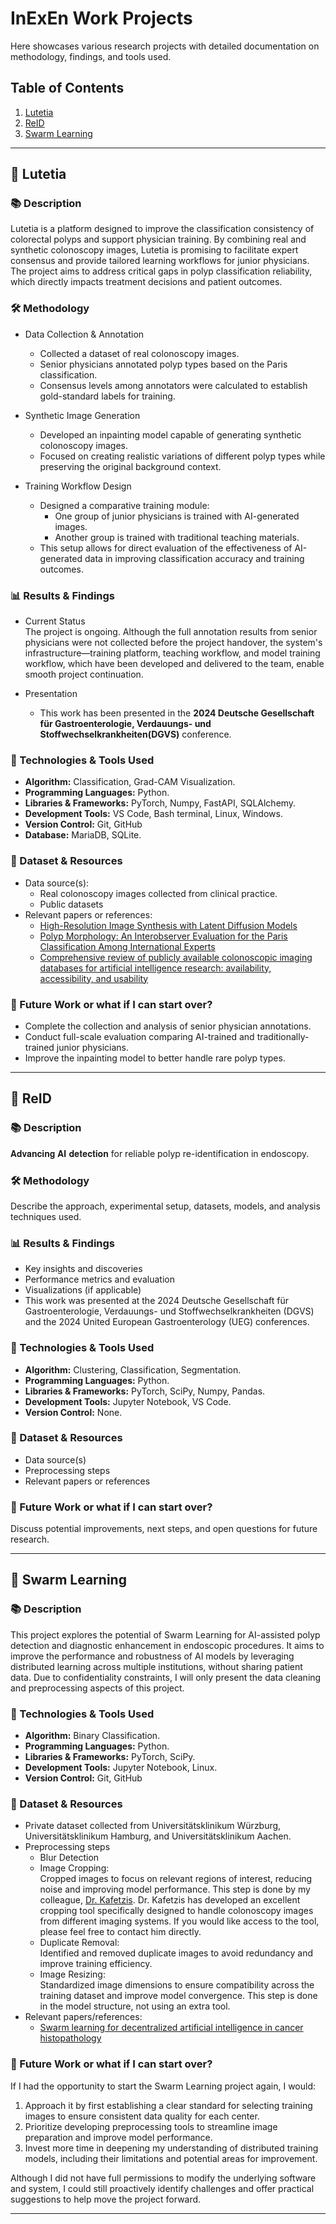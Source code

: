 # InExEn Work Projects
Here showcases various research projects with detailed documentation on methodology, findings, and tools used.

## Table of Contents

1. [Lutetia](https://github.com/BelleJohn/Work-Experience-Demos/edit/main/InExEn_work_Projects/README.md#lutetia)
2. [ReID](https://github.com/BelleJohn/Work-Experience-Demos/edit/main/InExEn_work_Projects/README.md#-reid)
3. [Swarm Learning](https://github.com/BelleJohn/Work-Experience-Demos/edit/main/InExEn_work_Projects/README.md#-reid)

---

## 📌  Lutetia

### 📚 Description
Lutetia is a platform designed to improve the classification consistency of colorectal polyps and support physician training. By combining real and synthetic colonoscopy images, Lutetia is promising to facilitate expert consensus and provide tailored learning workflows for junior physicians. The project aims to address critical gaps in polyp classification reliability, which directly impacts treatment decisions and patient outcomes.

### 🛠 Methodology

- Data Collection & Annotation
  - Collected a dataset of real colonoscopy images.
  - Senior physicians annotated polyp types based on the Paris classification.
  - Consensus levels among annotators were calculated to establish gold-standard labels for training.

- Synthetic Image Generation
  - Developed an inpainting model capable of generating synthetic colonoscopy images.
  - Focused on creating realistic variations of different polyp types while preserving the original background context.

- Training Workflow Design
  - Designed a comparative training module:
    - One group of junior physicians is trained with AI-generated images.
    - Another group is trained with traditional teaching materials.
  - This setup allows for direct evaluation of the effectiveness of AI-generated data in improving classification accuracy and training outcomes.

### 📊 Results & Findings

- Current Status <br/>
The project is ongoing. Although the full annotation results from senior physicians were not collected before the project handover, the system's infrastructure—training platform, teaching workflow, and model training workflow, which have been developed and delivered to the team, enable smooth project continuation.

- Presentation
  - This work has been presented in the **2024 Deutsche Gesellschaft für Gastroenterologie, Verdauungs- und Stoffwechselkrankheiten(DGVS)** conference.

### 🔧 Technologies & Tools Used
- **Algorithm:** Classification, Grad-CAM Visualization.
- **Programming Languages:** Python.
- **Libraries & Frameworks:** PyTorch, Numpy, FastAPI, SQLAlchemy.
- **Development Tools:** VS Code, Bash terminal, Linux, Windows.
- **Version Control:** Git, GitHub
- **Database:** MariaDB, SQLite.

### 📂 Dataset & Resources

- Data source(s):
  - Real colonoscopy images collected from clinical practice.
  - Public datasets
- Relevant papers or references:
  - [High-Resolution Image Synthesis with Latent Diffusion Models](https://arxiv.org/abs/2112.10752)
  - [Polyp Morphology: An Interobserver Evaluation for the Paris Classification Among International Experts](https://journals.lww.com/ajg/abstract/2015/01000/polyp_morphology__an_interobserver_evaluation_for.24.aspx)
  - [Comprehensive review of publicly available colonoscopic imaging databases for artificial intelligence research: availability, accessibility, and usability](https://www.sciencedirect.com/science/article/pii/S0016510722019526)

### 🚀 Future Work or what if I can start over?

- Complete the collection and analysis of senior physician annotations.
- Conduct full-scale evaluation comparing AI-trained and traditionally-trained junior physicians.
- Improve the inpainting model to better handle rare polyp types.

---

## 📌 ReID

### 📚 Description
𝐀𝐝𝐯𝐚𝐧𝐜𝐢𝐧𝐠 𝐀𝐈 𝐝𝐞𝐭𝐞𝐜𝐭𝐢𝐨𝐧 for reliable polyp re-identification in endoscopy. 

### 🛠 Methodology

Describe the approach, experimental setup, datasets, models, and analysis techniques used.

### 📊 Results & Findings

- Key insights and discoveries
- Performance metrics and evaluation
- Visualizations (if applicable)
- This work was presented at the 2024 Deutsche Gesellschaft für Gastroenterologie, Verdauungs- und Stoffwechselkrankheiten (DGVS) and the 2024 United European Gastroenterology (UEG) conferences.

### 🔧 Technologies & Tools Used
- **Algorithm:** Clustering, Classification, Segmentation.
- **Programming Languages:** Python.
- **Libraries & Frameworks:** PyTorch, SciPy, Numpy, Pandas.
- **Development Tools:** Jupyter Notebook, VS Code.
- **Version Control:** None.

### 📂 Dataset & Resources

- Data source(s)
- Preprocessing steps
- Relevant papers or references 

### 🚀 Future Work or what if I can start over?

Discuss potential improvements, next steps, and open questions for future research.

---

## 📌 Swarm Learning

### 📚 Description
This project explores the potential of Swarm Learning for AI-assisted polyp detection and diagnostic enhancement in endoscopic procedures. It aims to improve the performance and robustness of AI models by leveraging distributed learning across multiple institutions, without sharing patient data. Due to confidentiality constraints, I will only present the data cleaning and preprocessing aspects of this project.

### 🔧 Technologies & Tools Used
- **Algorithm:** Binary Classification.
- **Programming Languages:** Python.
- **Libraries & Frameworks:** PyTorch, SciPy.
- **Development Tools:** Jupyter Notebook, Linux.
- **Version Control:** Git, GitHub

### 📂 Dataset & Resources
- Private dataset collected from Universitätsklinikum Würzburg, Universitätsklinikum Hamburg, and Universitätsklinikum Aachen.
- Preprocessing steps
  - Blur Detection
  - Image Cropping:<br/>
  Cropped images to focus on relevant regions of interest, reducing noise and improving model performance. This step is done by my colleague, [Dr. Kafetzis](https://github.com/iokaf?page=2&tab=repositories). Dr. Kafetzis has developed an excellent cropping tool specifically designed to handle colonoscopy images from different imaging systems. If you would like access to the tool, please feel free to contact him directly.
  - Duplicate Removal: <br/>
  Identified and removed duplicate images to avoid redundancy and improve training efficiency.
  - Image Resizing: <br/>
  Standardized image dimensions to ensure compatibility across the training dataset and improve model convergence. This step is done in the model structure, not using an extra tool.
- Relevant papers/references:
  - [Swarm learning for decentralized artificial intelligence in cancer histopathology](https://www.nature.com/articles/s41591-022-01768-5)

### 🚀 Future Work or what if I can start over?

If I had the opportunity to start the Swarm Learning project again, I would:

1) Approach it by first establishing a clear standard for selecting training images to ensure consistent data quality for each center. 
2) Prioritize developing preprocessing tools to streamline image preparation and improve model performance.
3) Invest more time in deepening my understanding of distributed training models, including their limitations and potential areas for improvement. <br/>

Although I did not have full permissions to modify the underlying software and system, I could still proactively identify challenges and offer practical suggestions to help move the project forward. 


---


